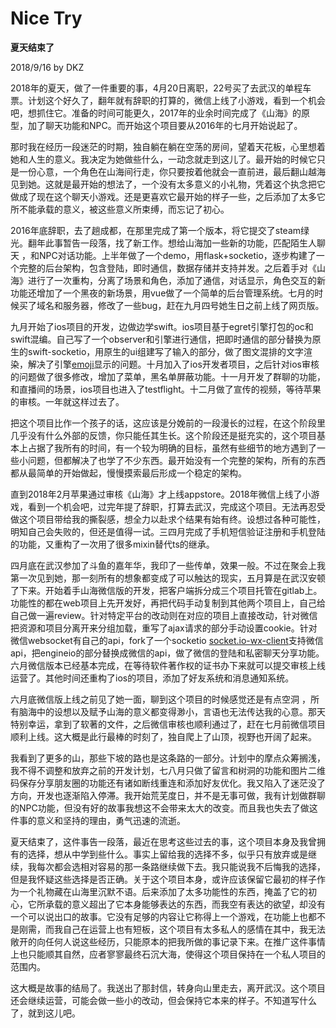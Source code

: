 # Nice Try

**夏天结束了**

2018/9/16 by DKZ




2018年的夏天，做了一件重要的事，4月20日离职，22号买了去武汉的单程车票。计划这个好久了，翻年就有辞职的打算的，微信上线了小游戏，看到一个机会吧，想抓住它。准备的时间可能更久，2017年的业余时间完成了《山海》的原型，加了聊天功能和NPC。而开始这个项目要从2016年的七月开始说起了。

那时我在经历一段迷茫的时期，独自躺在躺在空荡的房间，望着天花板，心里想着她和人生的意义。我决定为她做些什么，一动念就走到这儿了。最开始的时候它只是一份心意，一个角色在山海间行走，你只要按着他就会一直前进，最后翻山越海见到她。这就是最开始的想法了，一个没有太多意义的小礼物，凭着这个执念把它做成了现在这个聊天小游戏。还是更喜欢它最开始的样子一些，之后添加了太多它所不能承载的意义，被这些意义所束缚，而忘记了初心。

2016年底辞职，去了趟成都，在那里完成了第一个版本，将它提交了steam绿光。翻年此事暂告一段落，找了新工作。想给山海加一些新的功能，匹配陌生人聊天 ，和NPC对话功能。上半年做了一个demo，用flask+socketio，逐步构建了一个完整的后台架构，包含登陆，即时通信，数据存储并支持并发。之后着手对《山海》进行了一次重构，分离了场景和角色，添加了通信，对话显示，角色交互的新功能还增加了一个黑夜的新场景，用vue做了一个简单的后台管理系统。七月的时候买了域名和服务器，修改了一些bug，赶在九月四号她生日之前上线了网页版。

九月开始了ios项目的开发，边做边学swift。ios项目基于egret引擎打包的oc和swift混编。自己写了一个observer和引擎进行通信，把即时通信的部分替换为原生的swift-socketio，用原生的ui组建写了输入的部分，做了图文混排的文字渲染，解决了引擎[emoji](https://github.com/davidkingzyb/emojiss)显示的问题。十月加入了ios开发者项目，之后针对ios审核的问题做了很多修改，增加了菜单，黑名单屏蔽功能。十一月开发了群聊的功能，和直播间的场景，ios项目也进入了testflight。十二月做了宣传的视频，等待苹果的审核。一年就这样过去了。

把这个项目比作一个孩子的话，这应该是分娩前的一段漫长的过程，在这个阶段里几乎没有什么外部的反馈，你只能任其生长。这个阶段还是挺充实的，这个项目基本上占据了我所有的时间，有一个较为明确的目标，虽然有些细节的地方遇到了一些小问题，但都解决了也学了不少东西。最开始没有一个完整的架构，所有的东西都从最简单的开始做起，慢慢摸索最后形成一个稳定的架构。

直到2018年2月苹果通过审核《山海》才上线appstore。2018年微信上线了小游戏，看到一个机会吧，过完年提了辞职，打算去武汉，完成这个项目。无法再忍受做这个项目带给我的撕裂感，想全力以赴求个结果有始有终。设想过各种可能性，明知自己会失败的，但还是值得一试。三四月完成了手机短信验证注册和手机登陆的功能，又重构了一次用了很多mixin替代ts的继承。

四月底在武汉参加了斗鱼的嘉年华，我印了一些传单，效果一般。不过在聚会上我第一次见到她，那一刻所有的想象都变成了可以触达的现实，五月算是在武汉安顿了下来。开始着手山海微信版的开发，把客户端拆分成三个项目托管在gitlab上。功能性的都在web项目上先开发好，再把代码手动复制到其他两个项目上，自己给自己做一遍review。针对特定平台的改动则在对应的项目上直接改动，针对微信把资源和项目分离开来分组加载，重写了ajax请求的部分手动设置cookie。针对微信websocket有自己的api，fork了一个socketio [socket.io-wx-client](https://github.com/davidkingzyb/socket.io-wx-client)支持微信api，把engineio的部分替换成微信的api，做了微信的登陆和私密聊天分享功能。六月微信版本已经基本完成，在等待软件著作权的证书办下来就可以提交审核上线运营了。其他时间还重构了ios的项目，添加了好友系统和消息通知系统。

六月底微信版上线之前见了她一面，聊到这个项目的时候感觉还是有点空洞 ，所有脑海中的设想以及赋予山海的意义都变得渺小，言语也无法传达我的心意。那天特别幸运，拿到了软著的文件，之后微信审核也顺利通过了，赶在七月前微信项目顺利上线。这大概是此行最棒的时刻了，独自爬上了山顶，视野也开阔了起来。

我看到了更多的山，那些下坡的路也是这条路的一部分。计划中的摩点众筹搁浅，我不得不调整和放弃之前的开发计划，七八月只做了留言和树洞的功能和图片二维码保存分享朋友圈的功能还有诸如断线重连和添加好友优化。我又陷入了迷茫没了方向，开发也逐渐陷入停滞。我开始荒芜度日，并不是无事可做，我有计划做群聊的NPC功能，但没有好的故事我想这不会带来太大的改变。而且我也失去了做这件事的意义和坚持的理由，勇气迅速的流逝。

夏天结束了，这件事告一段落，最近在思考这些过去的事，这个项目本身及我曾拥有的选择，想从中学到些什么。事实上留给我的选择不多，似乎只有放弃或是继续，我每次都会选相对容易的那一条路继续做下去。我只能说我不后悔我的选择，但是我怀疑这些选择是否正确。关于这个项目本身，或许应该保留它最初的样子作为一个礼物藏在山海里沉默不语。后来添加了太多功能性的东西，掩盖了它的初心，它所承载的意义超出了它本身能够表达的东西，而我空有表达的欲望，却没有一个可以说出口的故事。它没有足够的内容让它称得上一个游戏，在功能上也都不是刚需，而我自己在运营上也有短板，这个项目有太多私人的感情在其中，我无法敞开的向任何人说这些经历，只能原本的把我所做的事记录下来。在推广这件事情上也只能顺其自然，应者寥寥最终石沉大海，使得这个项目保持在一个私人项目的范围内。

这大概是故事的结局了。我送出了那封信，转身向山里走去，离开武汉。这个项目还会继续运营，可能会做一些小的改动，但会保持它本来的样子。不知道写什么了，就到这儿吧。

